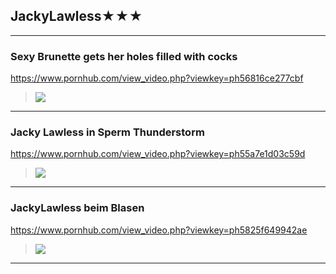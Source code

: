 ## JackyLawless★★★
---
### Sexy Brunette gets her holes filled with cocks
https://www.pornhub.com/view_video.php?viewkey=ph56816ce277cbf
>![](https://ci.phncdn.com/videos/201512/28/64774391/original/(m=ecuKGgaaaa)(mh=Rfuy6zbqfM8I4YoT)8.jpg)
---
### Jacky Lawless in Sperm Thunderstorm
https://www.pornhub.com/view_video.php?viewkey=ph55a7e1d03c59d
>![](https://ci.phncdn.com/videos/201507/16/52973681/original/(m=ecuKGgaaaa)(mh=NHneCobAHJPsZL7y)13.jpg)
---
### JackyLawless beim Blasen
https://www.pornhub.com/view_video.php?viewkey=ph5825f649942ae
>![](https://ci.phncdn.com/videos/201611/11/95794701/original/(m=ecuKGgaaaa)(mh=FxhEQNHvD4OyfvJo)1.jpg)
---
### 

>![]()
### 

>![]()
### 

>![]()

